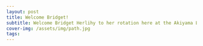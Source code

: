 ```yaml
---
layout: post
title: Welcome Bridget!
subtitle: Welcome Bridget Herlihy to her rotation here at the Akiyama Lab. We are excited to have you join our team!
cover-img: /assets/img/path.jpg
tags: 
---
```

